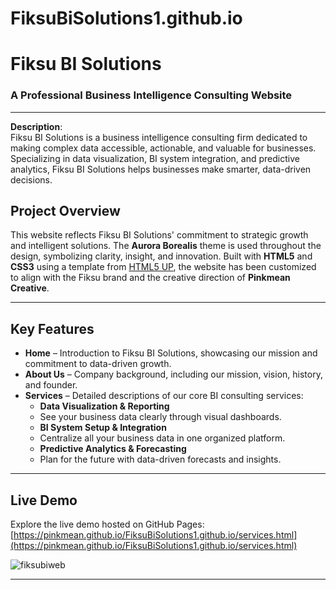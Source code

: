 # FiksuBiSolutions1.github.io

# Fiksu BI Solutions

### A Professional Business Intelligence Consulting Website

---

**Description**:  
Fiksu BI Solutions is a business intelligence consulting firm dedicated to making complex data accessible, actionable, and valuable for businesses. Specializing in data visualization, BI system integration, and predictive analytics, Fiksu BI Solutions helps businesses make smarter, data-driven decisions.

## Project Overview

This website reflects Fiksu BI Solutions' commitment to strategic growth and intelligent solutions. The **Aurora Borealis** theme is used throughout the design, symbolizing clarity, insight, and innovation. Built with **HTML5** and **CSS3** using a template from [HTML5 UP](https://html5up.net/), the website has been customized to align with the Fiksu brand and the creative direction of **Pinkmean Creative**.

---

## Key Features

- **Home** – Introduction to Fiksu BI Solutions, showcasing our mission and commitment to data-driven growth.
- **About Us** – Company background, including our mission, vision, history, and founder.
- **Services** – Detailed descriptions of our core BI consulting services:
  - **Data Visualization & Reporting**
  - See your business data clearly through visual dashboards.
  - **BI System Setup & Integration**
  -  Centralize all your business data in one organized platform.
  - **Predictive Analytics & Forecasting**
  - Plan for the future with data-driven forecasts and insights.

---

## Live Demo

Explore the live demo hosted on GitHub Pages:  
[https://pinkmean.github.io/FiksuBiSolutions1.github.io/services.html](https://pinkmean.github.io/FiksuBiSolutions1.github.io/services.html)

![fiksubiweb](https://github.com/user-attachments/assets/d5639ba2-c9b2-40ae-b7e4-a0225c2422f3)

---


